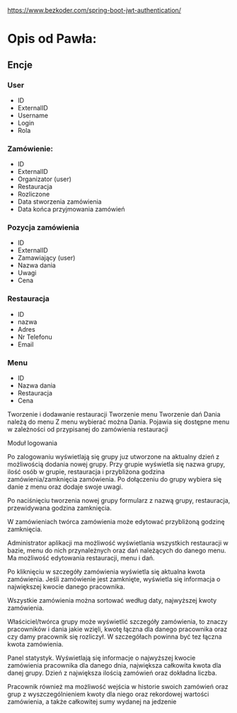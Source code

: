 
https://www.bezkoder.com/spring-boot-jwt-authentication/


# Opis od Pawła:

## Encje

### User
- ID
- ExternalID
- Username
- Login
- Rola

### Zamówienie:
- ID
- ExternalID
- Organizator (user)
- Restauracja
- Rozliczone
- Data stworzenia zamówienia
- Data końca przyjmowania zamówień

### Pozycja zamówienia
- ID
- ExternalID
- Zamawiający (user)
- Nazwa dania
- Uwagi
- Cena

### Restauracja
- ID
- nazwa
- Adres
- Nr Telefonu
- Email

### Menu
- ID
- Nazwa dania
- Restauracja
- Cena


Tworzenie i dodawanie restauracji
Tworzenie menu
Tworzenie dań
Dania należą do menu
Z menu wybierać można Dania. Pojawia się dostępne menu w zależności od przypisanej do zamówienia restauracji

Moduł logowania

Po zalogowaniu wyświetlają się grupy juz utworzone na aktualny dzień z możliwością dodania nowej grupy.
Przy grupie wyświetla się nazwa grupy, ilość osób w grupie, restauracja i przybliżona godzina zamówienia/zamknięcia zamówienia.
Po dołączeniu do grupy wybiera się danie z menu oraz dodaje swoje uwagi.

Po naciśnięciu tworzenia nowej grupy formularz z nazwą grupy, restauracja, przewidywana godzina zamknięcia.

W zamówieniach twórca zamówienia może edytować przybliżoną godzinę zamknięcia.

Administrator aplikacji ma możliwość wyświetlania wszystkich restauracji w bazie, menu do nich przynależnych oraz dań należących do danego menu.
Ma możliwość edytowania restauracji, menu i dań.

Po kliknięciu w szczegóły zamówienia wyświetla się aktualna kwota zamówienia. Jeśli zamówienie jest zamknięte, wyświetla się informacja o największej kwocie danego pracownika.

Wszystkie zamówienia można sortować według daty, najwyższej kwoty zamówienia.

Właściciel/twórca grupy może wyświetlić szczegóły zamówienia, to znaczy pracowników i dania jakie wzięli, kwotę łączna dla danego pracownika oraz czy damy pracownik się rozliczył. W szczegółach powinna być tez łączna kwota zamówienia.

Panel statystyk. Wyświetlają się informacje o najwyższej kwocie zamówienia pracownika dla danego dnia, największa całkowita kwota dla danej grupy. Dzień z największa ilością zamówień oraz dokładna liczba.

Pracownik również ma możliwość wejścia w historie swoich zamówień oraz grup z wyszczególnieniem kwoty dla niego oraz rekordowej wartości zamówienia, a także całkowitej sumy wydanej na jedzenie